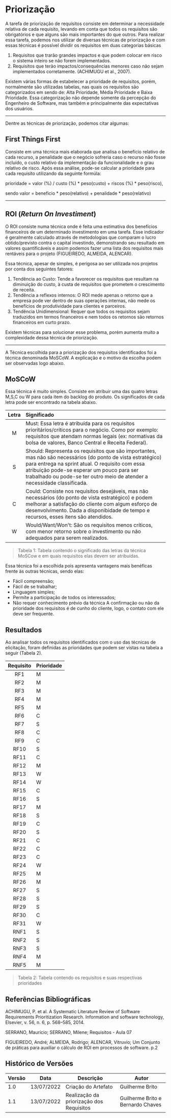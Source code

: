 # Priorização

A tarefa de priorização de requisitos consiste em determinar a necessidade relativa de cada requisito, levando em conta que todos os requisitos são obrigatórios e que alguns são mais importantes do que outros. Para realizar essa tarefa, podemos nos utilizar de diversas técnicas de priorização e com essas técnicas é possível dividir os requisitos em duas categorias básicas
1.  Requisitos que trarão grandes impactos e que podem colocar em risco o sistema inteiro se não forem implementados.
2.  Requisitos que terão impactos/consequências menores caso não sejam implementados corretamente. (ACHIMUGU et al., 2007).

Existem várias formas de estabelecer a prioridade de requisitos, porém, normalmente são utilizadas tabelas, nas quais os requisitos são categorizados em sendo de: Alta Prioridade, Média Prioridade e Baixa Prioridade. Essa categorização não depende somente da percepção do Engenheiro de Software, mas também e principalmente das expectativas dos usuários.

---

Dentre as técnicas de priorização, podemos citar algumas:


## First Things First

Consiste em uma técnica mais elaborada que analisa o benefício relativo de cada recurso, a penalidade que o negócio sofreria caso o recurso não fosse incluído, o custo relativo da implementação da funcionalidade e o grau relativo de risco. Após essa análise, pode-se calcular a prioridade para cada requisito utilizando da seguinte formúla:

prioridade = valor (%) / custo (%) * peso(custo) + riscos (%) * peso(risco),

sendo valor = beneficio * peso(relativo) + penalidade * peso(relativo)

---

##  ROI (_Return On Investiment_)

O ROI consiste numa técnica onde é feita uma estimativa dos benefícios financeiros de um determinado investimento em uma tarefa. Esse indicador é geralmente calculado através de metodologias que comparam o lucro obtido/previsto contra o capital investindo, demonstrando seu resultado em valores quantificáveis e assim podemos fazer uma lista dos requisitos mais rentáveis para o projeto (FIGUEIREDO, ALMEIDA, ALENCAR).

Essa técnica, apesar de simples, é perigosa ao ser utilizada nos projetos por conta dos seguintes fatores:
1.  Tendência ao Custo: Tende a favorecer os requisitos que resultam na diminuição do custo, à custa de requisitos que prometem o crescimento de receita.
2.  Tendência a reflexos internos: O ROI mede apenas o retorno que a empresa pode ver dentro de suas operações internas, não mede os benefícios de produtividade para clientes e parceiros.
3.  Tendência Unidimensional: Requer que todos os requisitos sejam traduzidos em termos financeiros e nem todos os retornos são retornos financeiros em curto prazo.

Existem técnicas para solucionar esse problema, porém aumenta muito a complexidade dessa técnica de priorização.

---
A Técnica escolhida para a priorização dos requisitos identificados foi a técnica denominada MoSCoW. A explicação e o motivo da escolha podem ser observadas logo abaixo.

## MoSCoW

Essa técnica é muito simples. Consiste em atribuir uma das quatro letras M,S,C ou W para cada item do backlog do produto. Os significados de cada letra pode ser encontrado na tabela abaixo.

| Letra | Significado    |
|:--------:|:-----|
| M    | Must: Essa letra é atribuída para os requisitos prioritários/críticos para o negócio. Como por exemplo: requisitos que atendam normas legais (ex: normativas da bolsa de valores, Banco Central e Receita Federal). |  
| S    | Should: Representa os requisitos que são importantes, mas não são necessários (do ponto de vista estratégico) para entrega na sprint atual. O requisito com essa atribuição pode-se esperar um pouco para ser trabalhado ou pode-se ter outro meio de atender a necessidade classificada. | 
| C    | Could: Consiste nos requisitos desejáveis, mas não necessários (do ponto de vista estratégico) e podem melhorar a satisfação do cliente com algum esforço de desenvolvimento. Dada a disponibidade de tempo e recursos, esses itens são atendidos.|  
| W    | Would/Want/Won't: São os requisitos menos críticos, com menor retorno sobre o investimento ou não adequados para serem realizados.| 

> Tabela 1: Tabela contendo o significado das letras da técnica MoSCow e em quais requisitos elas devem ser atribuidas. 

Essa técnica foi a escolhida pois apresenta vantagens mais benéficas frente às outras técnicas, sendo elas:
-   Fácil compreensão;
-   Fácil de se trabalhar;
-   Linguagem simples;
-   Permite a participação de todos os interessados;
-   Não requer conhecimento prévio da técnica
A confirmação ou não da prioridade dos requisitos é de cunho do cliente, logo, o contato com ele deve ser frequente.

## Resultados

Ao analisar todos os requisitos identificados com o uso das técnicas de elicitação, foram definidas as prioridades que podem ser vistas na tabela a seguir (Tabela 2).

| Requisito | Prioridade |
|:--------:|:-----|
| RF1    | M|
| RF2    | M|
| RF3    |M|
| RF4    |M|
| RF5    | M|
| RF6    | C |
| RF7    | S|
| RF8    | C|
| RF9    | C|
| RF10   | S|
| RF11   | C |
| RF12   | M|
| RF13   | W|
| RF14   | W|
| RF15   | C |
| RF16   | S|
| RF17   | M|
| RF18   |S|
| RF19   |C|
| RF20   |S|
| RF21   |C|
| RF22   |C|
| RF23   |C|
| RF24   |W|
| RF25   |M|
| RF26   |M|
| RF27   |S|
| RF28   |S|
| RF29   |S|
| RF30   |C|
| RF31   |W|
| RNF1   |S|
| RNF2   |S|
| RNF3   |S|
| RNF4   |M|
| RNF5   |M|

>Tabela 2: Tabela contendo os requisitos e suas respectivas prioridades
## Referências Bibliográficas

ACHIMUGU, P. et al. A Systematic Literature Review of Software Requirements Prioritization
Research. Information and software technology, Elsevier, v. 56, n. 6, p. 568–585, 2014.

SERRANO, Maurício; SERRANO, Milene; Requisitos - Aula 07

FIGUEIREDO, André; ALMEIDA, Rodrigo; ALENCAR, Vitruvio; Um Conjunto de práticas para auxiliar o cálculo de ROI em processos de software. p.2

## Histórico de Versões
| Versão | Data       | Descrição         | Autor    |
|--------|------------|-------------------|----------|
| 1.0       | 13/07/2022           |      Criação do Artefato             |   Guilherme Brito       |
| 1.1       | 13/07/2022           |      Realização da priorização dos Requisitos             |   Guilherme Brito e Bernardo Chaves       |
